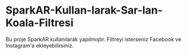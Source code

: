 # SparkAR-Kullan-larak-Sar-lan-Koala-Filtresi
Bu proje SparkAR kullanılarak yapılmıştır. Filtreyi isterseniz Facebook ve Instagram'a ekleyebilirsiniz. 
